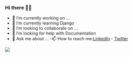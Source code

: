 ### Hi there 👩‍🎓
           
- 🔭 I’m currently working on ...
- 🌱 I’m currently learning Django
- 👯 I’m looking to collaborate on ...
- 🤔 I’m looking for help with Documentation
- 💬 Ask me about ...
-📫 How to reach me:[LinkedIn](https://www.linkedin.com/in/nivedita-kumari-47a469163/)
           - [Twitter](https://twitter.com/nivedit08422106)
           
<img src="![Github stats](https://github-readme-stats.vercel.app/api?username=niveditaprity)">
